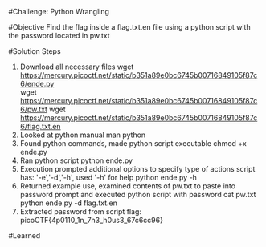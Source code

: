 #Challenge: Python Wrangling

#Objective
Find the flag inside a flag.txt.en file using a python script with the password located in pw.txt

#Solution Steps
1. Download all necessary files
    wget https://mercury.picoctf.net/static/b351a89e0bc6745b00716849105f87c6/ende.py  
    wget https://mercury.picoctf.net/static/b351a89e0bc6745b00716849105f87c6/pw.txt
    wget https://mercury.picoctf.net/static/b351a89e0bc6745b00716849105f87c6/flag.txt.en   
2. Looked at python manual
    man python
3. Found python commands, made python script executable
    chmod +x ende.py
4. Ran python script
    python ende.py
5. Execution prompted additional options to specify type of actions script has: '-e','-d','-h', used '-h' for help
    python ende.py -h
6. Returned example use, examined contents of pw.txt to paste into password prompt and executed python script with password
    cat pw.txt
    python ende.py -d flag.txt.en
7. Extracted password from script
    flag: picoCTF{4p0110_1n_7h3_h0us3_67c6cc96}

#Learned
